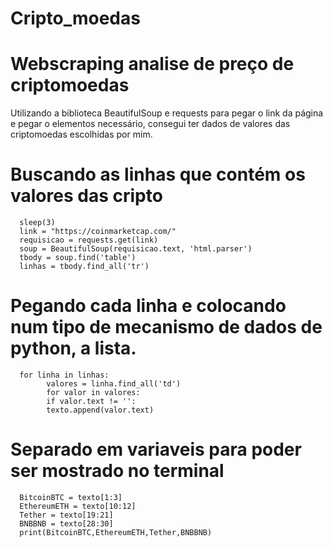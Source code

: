 # Cripto_moedas
# Webscraping analise  de preço  de criptomoedas
Utilizando a biblioteca BeautifulSoup e requests para pegar o link da página e pegar o elementos necessário, consegui ter dados de valores das criptomoedas escolhidas por mim.

# Buscando as linhas que contém os valores das cripto
      sleep(3)
      link = "https://coinmarketcap.com/"
      requisicao = requests.get(link)
      soup = BeautifulSoup(requisicao.text, 'html.parser')
      tbody = soup.find('table')
      linhas = tbody.find_all('tr')
      

    
# Pegando cada linha e colocando num tipo de mecanismo de dados de python, a lista.
      for linha in linhas:
            valores = linha.find_all('td')
            for valor in valores:
            if valor.text != '':
            texto.append(valor.text)

# Separado em variaveis para poder ser mostrado no terminal
      BitcoinBTC = texto[1:3]
      EthereumETH = texto[10:12]
      Tether = texto[19:21]
      BNBBNB = texto[28:30]
      print(BitcoinBTC,EthereumETH,Tether,BNBBNB)

